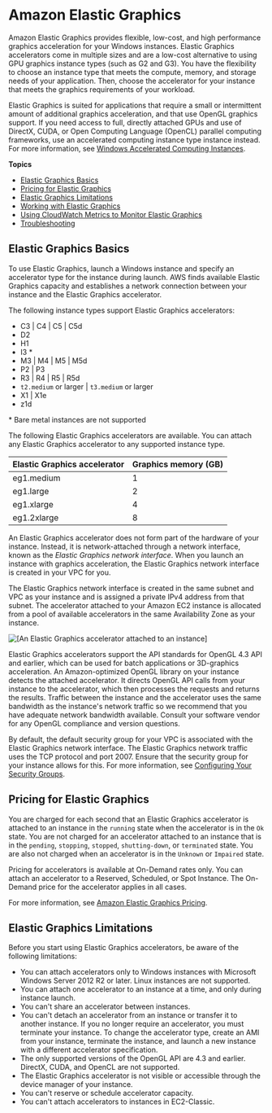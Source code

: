 # Amazon Elastic Graphics<a name="elastic-graphics"></a>

Amazon Elastic Graphics provides flexible, low\-cost, and high performance graphics acceleration for your Windows instances\. Elastic Graphics accelerators come in multiple sizes and are a low\-cost alternative to using GPU graphics instance types \(such as G2 and G3\)\. You have the flexibility to choose an instance type that meets the compute, memory, and storage needs of your application\. Then, choose the accelerator for your instance that meets the graphics requirements of your workload\.

Elastic Graphics is suited for applications that require a small or intermittent amount of additional graphics acceleration, and that use OpenGL graphics support\. If you need access to full, directly attached GPUs and use of DirectX, CUDA, or Open Computing Language \(OpenCL\) parallel computing frameworks, use an accelerated computing instance type instance instead\. For more information, see [Windows Accelerated Computing Instances](accelerated-computing-instances.md)\.

**Topics**
+ [Elastic Graphics Basics](#elastic-graphics-basics)
+ [Pricing for Elastic Graphics](#elastic-graphics-pricing)
+ [Elastic Graphics Limitations](#elastic-graphics-limitations)
+ [Working with Elastic Graphics](working-with-elastic-graphics.md)
+ [Using CloudWatch Metrics to Monitor Elastic Graphics](elastic-graphics-cloudwatch.md)
+ [Troubleshooting](elastic-graphics-troubleshooting.md)

## Elastic Graphics Basics<a name="elastic-graphics-basics"></a>

To use Elastic Graphics, launch a Windows instance and specify an accelerator type for the instance during launch\. AWS finds available Elastic Graphics capacity and establishes a network connection between your instance and the Elastic Graphics accelerator\.

The following instance types support Elastic Graphics accelerators:
+ C3 \| C4 \| C5 \| C5d
+ D2
+ H1
+ I3 \*
+ M3 \| M4 \| M5 \| M5d
+ P2 \| P3
+ R3 \| R4 \| R5 \| R5d
+ `t2.medium` or larger \| `t3.medium` or larger 
+ X1 \| X1e
+ z1d

\* Bare metal instances are not supported

The following Elastic Graphics accelerators are available\. You can attach any Elastic Graphics accelerator to any supported instance type\.


| Elastic Graphics accelerator | Graphics memory \(GB\) | 
| --- | --- | 
| eg1\.medium | 1 | 
| eg1\.large | 2 | 
| eg1\.xlarge | 4 | 
| eg1\.2xlarge | 8 | 

An Elastic Graphics accelerator does not form part of the hardware of your instance\. Instead, it is network\-attached through a network interface, known as the *Elastic Graphics network interface*\. When you launch an instance with graphics acceleration, the Elastic Graphics network interface is created in your VPC for you\. 

The Elastic Graphics network interface is created in the same subnet and VPC as your instance and is assigned a private IPv4 address from that subnet\. The accelerator attached to your Amazon EC2 instance is allocated from a pool of available accelerators in the same Availability Zone as your instance\.

![\[An Elastic Graphics accelerator attached to an instance\]](http://docs.aws.amazon.com/AWSEC2/latest/WindowsGuide/images/elastic-graphics.png)

Elastic Graphics accelerators support the API standards for OpenGL 4\.3 API and earlier, which can be used for batch applications or 3D\-graphics acceleration\. An Amazon\-optimized OpenGL library on your instance detects the attached accelerator\. It directs OpenGL API calls from your instance to the accelerator, which then processes the requests and returns the results\. Traffic between the instance and the accelerator uses the same bandwidth as the instance's network traffic so we recommend that you have adequate network bandwidth available\. Consult your software vendor for any OpenGL compliance and version questions\.

By default, the default security group for your VPC is associated with the Elastic Graphics network interface\. The Elastic Graphics network traffic uses the TCP protocol and port 2007\. Ensure that the security group for your instance allows for this\. For more information, see [Configuring Your Security Groups](working-with-elastic-graphics.md#elastic-graphics-security)\.

## Pricing for Elastic Graphics<a name="elastic-graphics-pricing"></a>

You are charged for each second that an Elastic Graphics accelerator is attached to an instance in the `running` state when the accelerator is in the `Ok` state\. You are not charged for an accelerator attached to an instance that is in the `pending`, `stopping`, `stopped`, `shutting-down`, or `terminated` state\. You are also not charged when an accelerator is in the `Unknown` or `Impaired` state\.

Pricing for accelerators is available at On\-Demand rates only\. You can attach an accelerator to a Reserved, Scheduled, or Spot Instance\. The On\-Demand price for the accelerator applies in all cases\.

For more information, see [Amazon Elastic Graphics Pricing](https://aws.amazon.com/ec2/elastic-graphics/pricing/)\.

## Elastic Graphics Limitations<a name="elastic-graphics-limitations"></a>

Before you start using Elastic Graphics accelerators, be aware of the following limitations:
+ You can attach accelerators only to Windows instances with Microsoft Windows Server 2012 R2 or later\. Linux instances are not supported\.
+ You can attach one accelerator to an instance at a time, and only during instance launch\.
+ You can't share an accelerator between instances\.
+ You can't detach an accelerator from an instance or transfer it to another instance\. If you no longer require an accelerator, you must terminate your instance\. To change the accelerator type, create an AMI from your instance, terminate the instance, and launch a new instance with a different accelerator specification\.
+ The only supported versions of the OpenGL API are 4\.3 and earlier\. DirectX, CUDA, and OpenCL are not supported\.
+ The Elastic Graphics accelerator is not visible or accessible through the device manager of your instance\.
+ You can't reserve or schedule accelerator capacity\.
+ You can't attach accelerators to instances in EC2\-Classic\.